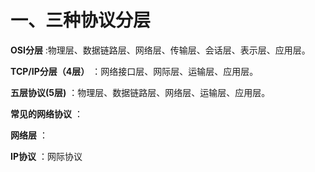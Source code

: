 
# 一、三种协议分层 #

**OSI分层** :物理层、数据链路层、网络层、传输层、会话层、表示层、应用层。

**TCP/IP分层（4层）** ：网络接口层、网际层、运输层、应用层。

**五层协议(5层)** ：物理层、数据链路层、网络层、运输层、应用层。

**常见的网络协议** ：

**网络层** ：

**IP协议** ：网际协议



